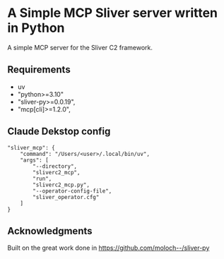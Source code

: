 # A Simple MCP Sliver server written in Python

A simple MCP server for the Sliver C2 framework. 

## Requirements
- uv
- "python>=3.10"
- "sliver-py>=0.0.19",
- "mcp[cli]>=1.2.0",

## Claude Dekstop config
```
"sliver_mcp": {
    "command": "/Users/<user>/.local/bin/uv",
    "args": [
        "--directory",
        "sliverc2_mcp",
        "run",
        "sliverc2_mcp.py",
        "--operator-config-file",
        "sliver_operator.cfg"
    ]
}
```

## Acknowledgments
Built on the great work done in https://github.com/moloch--/sliver-py
